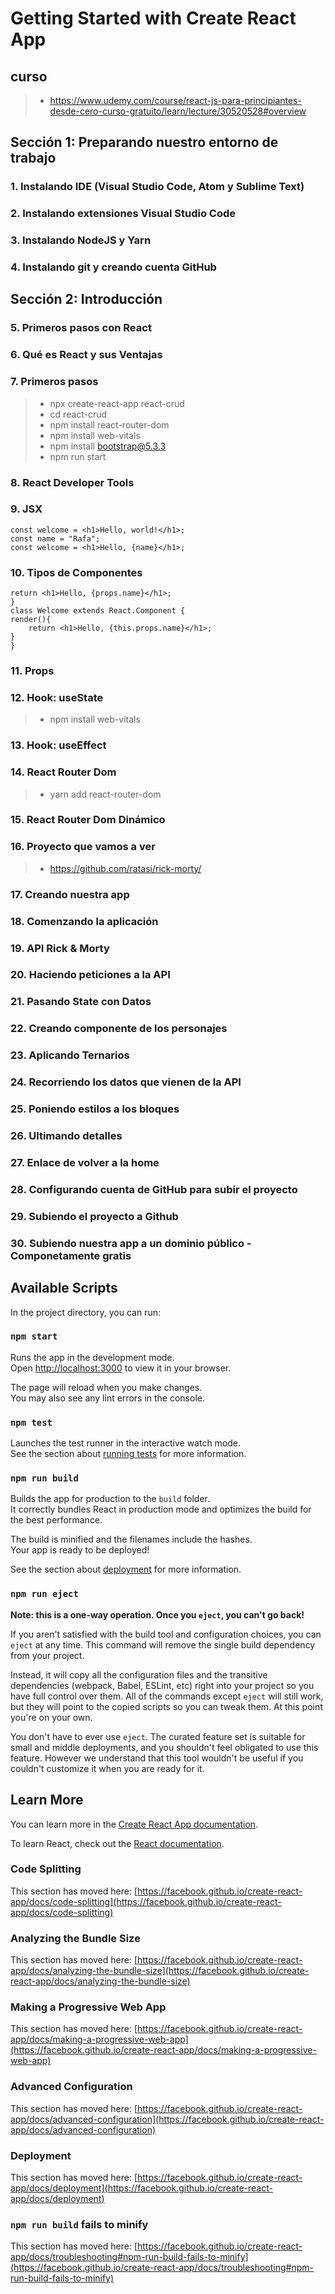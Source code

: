 # Getting Started with Create React App

## curso
>- https://www.udemy.com/course/react-js-para-principiantes-desde-cero-curso-gratuito/learn/lecture/30520528#overview

## Sección 1: Preparando nuestro entorno de trabajo

### 1. Instalando IDE (Visual Studio Code, Atom y Sublime Text)

### 2. Instalando extensiones Visual Studio Code

### 3. Instalando NodeJS y Yarn

### 4. Instalando git y creando cuenta GitHub

## Sección 2: Introducción

### 5. Primeros pasos con React

### 6. Qué es React y sus Ventajas

### 7. Primeros pasos
>- npx create-react-app react-crud
>- cd react-crud
>- npm install react-router-dom
>- npm install web-vitals
>- npm install bootstrap@5.3.3
>- npm run start

### 8. React Developer Tools

### 9. JSX
```
const welcome = <h1>Hello, world!</h1>;
const name = "Rafa";
const welcome = <h1>Hello, {name}</h1>;
```

### 10. Tipos de Componentes
```function welcome(props){
return <h1>Hello, {props.name}</h1>;
}
class Welcome extends React.Component {
render(){
	return <h1>Hello, {this.props.name}</h1>;
}
}
```
### 11. Props

### 12. Hook: useState
>- npm install web-vitals


### 13. Hook: useEffect

### 14. React Router Dom
>- yarn add react-router-dom


### 15. React Router Dom Dinámico

### 16. Proyecto que vamos a ver
>- https://github.com/ratasi/rick-morty/

### 17. Creando nuestra app

### 18. Comenzando la aplicación

### 19. API Rick & Morty

### 20. Haciendo peticiones a la API

### 21. Pasando State con Datos


### 22. Creando componente de los personajes

### 23. Aplicando Ternarios

### 24. Recorriendo los datos que vienen de la API

### 25. Poniendo estilos a los bloques

### 26. Ultimando detalles

### 27. Enlace de volver a la home

### 28. Configurando cuenta de GitHub para subir el proyecto

### 29. Subiendo el proyecto a Github

### 30. Subiendo nuestra app a un dominio público - Componetamente gratis



## Available Scripts

In the project directory, you can run:

### `npm start`

Runs the app in the development mode.\
Open [http://localhost:3000](http://localhost:3000) to view it in your browser.

The page will reload when you make changes.\
You may also see any lint errors in the console.

### `npm test`

Launches the test runner in the interactive watch mode.\
See the section about [running tests](https://facebook.github.io/create-react-app/docs/running-tests) for more information.

### `npm run build`

Builds the app for production to the `build` folder.\
It correctly bundles React in production mode and optimizes the build for the best performance.

The build is minified and the filenames include the hashes.\
Your app is ready to be deployed!

See the section about [deployment](https://facebook.github.io/create-react-app/docs/deployment) for more information.

### `npm run eject`

**Note: this is a one-way operation. Once you `eject`, you can't go back!**

If you aren't satisfied with the build tool and configuration choices, you can `eject` at any time. This command will remove the single build dependency from your project.

Instead, it will copy all the configuration files and the transitive dependencies (webpack, Babel, ESLint, etc) right into your project so you have full control over them. All of the commands except `eject` will still work, but they will point to the copied scripts so you can tweak them. At this point you're on your own.

You don't have to ever use `eject`. The curated feature set is suitable for small and middle deployments, and you shouldn't feel obligated to use this feature. However we understand that this tool wouldn't be useful if you couldn't customize it when you are ready for it.

## Learn More

You can learn more in the [Create React App documentation](https://facebook.github.io/create-react-app/docs/getting-started).

To learn React, check out the [React documentation](https://reactjs.org/).

### Code Splitting

This section has moved here: [https://facebook.github.io/create-react-app/docs/code-splitting](https://facebook.github.io/create-react-app/docs/code-splitting)

### Analyzing the Bundle Size

This section has moved here: [https://facebook.github.io/create-react-app/docs/analyzing-the-bundle-size](https://facebook.github.io/create-react-app/docs/analyzing-the-bundle-size)

### Making a Progressive Web App

This section has moved here: [https://facebook.github.io/create-react-app/docs/making-a-progressive-web-app](https://facebook.github.io/create-react-app/docs/making-a-progressive-web-app)

### Advanced Configuration

This section has moved here: [https://facebook.github.io/create-react-app/docs/advanced-configuration](https://facebook.github.io/create-react-app/docs/advanced-configuration)

### Deployment

This section has moved here: [https://facebook.github.io/create-react-app/docs/deployment](https://facebook.github.io/create-react-app/docs/deployment)

### `npm run build` fails to minify

This section has moved here: [https://facebook.github.io/create-react-app/docs/troubleshooting#npm-run-build-fails-to-minify](https://facebook.github.io/create-react-app/docs/troubleshooting#npm-run-build-fails-to-minify)
